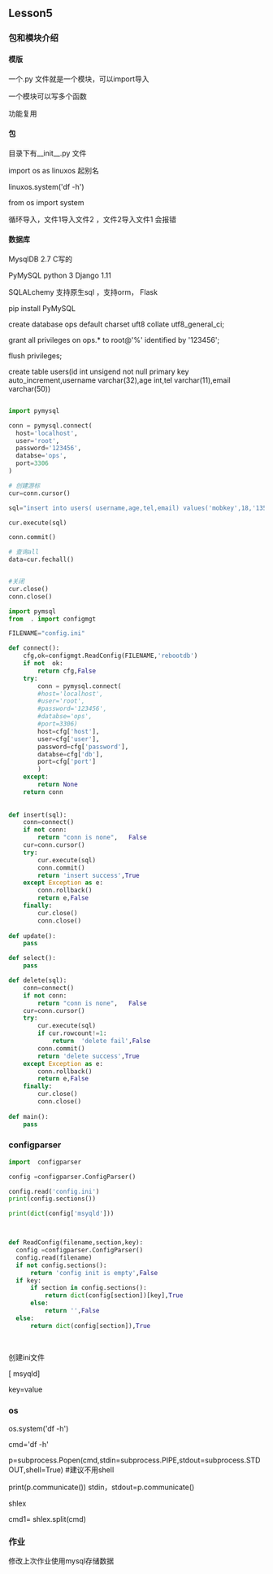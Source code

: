 ## Lesson5

### 包和模块介绍

#### 模版
 一个.py 文件就是一个模块，可以import导入
 
 一个模块可以写多个函数
 
 功能复用
 
 
 #### 包
 
 目录下有__init__.py 文件
 
 import os as linuxos 起别名
 
 linuxos.system('df -h')
 
 from os import system
 
 循环导入，文件1导入文件2 ，文件2导入文件1 会报错
 
 
#### 数据库
 
 MysqlDB 2.7   C写的

 PyMySQL  python 3 Django 1.11
 
 SQLALchemy 支持原生sql ，支持orm， Flask
 
 
  pip install PyMySQL
  
  create database ops default charset uft8 collate utf8_general_ci;
  
  grant all privileges on ops.* to root@'%' identified by '123456';
  
  flush privileges;
  
  
 create table users(id int unsigend not null primary key auto_increment,username varchar(32),age int,tel varchar(11),email varchar(50))
  
  ```python

import pymysql

conn = pymysql.connect(
    host='localhost',
    user='root',
    password='123456',
    databse='ops',
    port=3306
)

# 创建游标
cur=conn.cursor()

sql="insert into users( username,age,tel,email) values('mobkey',18,'135xxxx','ss@qq.com')"

cur.execute(sql)

conn.commit()

# 查询all
data=cur.fechall()


#关闭
cur.close()
conn.close()

```

```python
import pymsql
from  . import configmgt

FILENAME="config.ini"

def connect():
    cfg,ok=configmgt.ReadConfig(FILENAME,'rebootdb')
    if not  ok:
        return cfg,False
    try:
        conn = pymysql.connect(
        #host='localhost',
        #user='root',
        #password='123456',
        #databse='ops',
        #port=3306)
        host=cfg['host'],
        user=cfg['user'],
        password=cfg['password'],
        databse=cfg['db'],
        port=cfg['port']
        )
    except:
        return None
    return conn
    
    
def insert(sql):
    conn=connect()
    if not conn:
        return "conn is none",   False
    cur=conn.cursor()
    try:
        cur.execute(sql)
        conn.commit()
        return 'insert success',True
    except Exception as e:
        conn.rollback()
        return e,False
    finally:
        cur.close()
        conn.close()
        
def update():
    pass

def select():
    pass

def delete(sql):
    conn=connect()
    if not conn:
        return "conn is none",   False
    cur=conn.cursor()
    try:
        cur.execute(sql)
        if cur.rowcount!=1:
            return  'delete fail',False
        conn.commit()
        return 'delete success',True
    except Exception as e:
        conn.rollback()
        return e,False
    finally:
        cur.close()
        conn.close()
        
def main():
    pass


```
  
  ### configparser
  
  ```python
import  configparser

config =configparser.ConfigParser()

config.read('config.ini')
print(config.sections())

print(dict(config['msyqld']))



def ReadConfig(filename,section,key):
    config =configparser.ConfigParser()
    config.read(filename)
    if not config.sections():
        return 'config init is empty',False
    if key:
        if section in config.sections():
            return dict(config[section])[key],True
        else:
            return '',False
    else:
        return dict(config[section]),True
    
    

```
  
  创建ini文件
  
  [ msyqld]
  
  key=value
  
  
  ### os
  
  os.system('df -h')
  
  cmd='df -h'
  
  p=subprocess.Popen(cmd,stdin=subprocess.PIPE,stdout=subprocess.STDOUT,shell=True) #建议不用shell
  
  print(p.communicate())
  stdin，stdout=p.communicate()
  
  
  shlex
  
  cmd1= shlex.split(cmd)
  
  
  ### 作业
  修改上次作业使用mysql存储数据
  
  
  
  
  
 
 

 
 